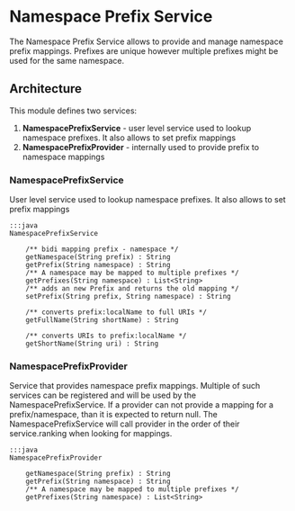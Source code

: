 <!--
  Licensed to the Apache Software Foundation (ASF) under one or more
  contributor license agreements.  See the NOTICE file distributed with
  this work for additional information regarding copyright ownership.
  The ASF licenses this file to You under the Apache License, Version 2.0
  (the "License"); you may not use this file except in compliance with
  the License.  You may obtain a copy of the License at
  
      http://www.apache.org/licenses/LICENSE-2.0
  
  Unless required by applicable law or agreed to in writing, software
  distributed under the License is distributed on an "AS IS" BASIS,
  WITHOUT WARRANTIES OR CONDITIONS OF ANY KIND, either express or implied.
  See the License for the specific language governing permissions and
  limitations under the License.
-->

Namespace Prefix Service
==================

The Namespace Prefix Service allows to provide and manage namespace prefix mappings. Prefixes are unique however multiple prefixes might be used for the same namespace.


## Architecture

This module defines two services:

1. __NamespacePrefixService__ - user level service used to lookup namespace prefixes. It also allows to set prefix mappings 
2. __NamespacePrefixProvider__ - internally used to provide prefix to namespace mappings 

### NamespacePrefixService

User level service used to lookup namespace prefixes. It also allows to set prefix mappings

    :::java
    NamespacePrefixService

        /** bidi mapping prefix - namespace */
        getNamespace(String prefix) : String
        getPrefix(String namespace) : String
        /** A namespace may be mapped to multiple prefixes */
        getPrefixes(String namespace) : List<String>
        /** adds an new Prefix and returns the old mapping */
        setPrefix(String prefix, String namespace) : String
    
        /** converts prefix:localName to full URIs */
        getFullName(String shortName) : String

        /** converts URIs to prefix:localName */
        getShortName(String uri) : String

### NamespacePrefixProvider

Service that provides namespace prefix mappings. Multiple of such services can be registered and will be used by the NamespacePrefixService. If a provider can not provide a mapping for a prefix/namespace, than it is expected to return null. The NamespacePrefixService will call provider in the order of their service.ranking when looking for mappings.

    :::java
    NamespacePrefixProvider

        getNamespace(String prefix) : String
        getPrefix(String namespace) : String
        /** A namespace may be mapped to multiple prefixes */
        getPrefixes(String namespace) : List<String> 